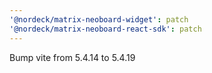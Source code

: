 ```yaml
---
'@nordeck/matrix-neoboard-widget': patch
'@nordeck/matrix-neoboard-react-sdk': patch
---
```


Bump vite from 5.4.14 to 5.4.19
